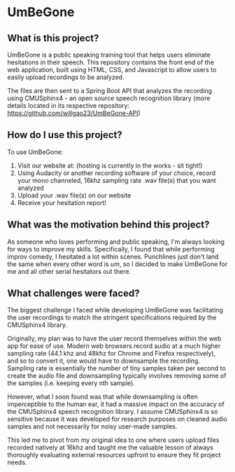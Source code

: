 # UmBeGone
## What is this project?
UmBeGone is a public speaking training tool that helps users eliminate hesitations in their speech.  This repository
contains the front end of the web application, built using HTML, CSS, and Javascript to allow users to
easily upload recordings to be analyzed.  

The files are then sent to a Spring Boot API that analyzes the recording
using CMUSphinx4 - an open source speech recognition library (more details located in its respective repository: https://github.com/willgao23/UmBeGone-API)

## How do I use this project?
To use UmBeGone:
1) Visit our website at: (hosting is currently in the works - sit tight!)
2) Using Audacity or another recording software of your choice, record your mono channeled, 16khz sampling rate .wav file(s)
that you want analyzed
3) Upload your .wav file(s) on our website
4) Receive your hesitation report!

## What was the motivation behind this project?
As someone who loves performing and public speaking, I'm always looking for ways to improve my skills.  Specifically, I 
found that while performing improv comedy, I hesitated a lot within scenes.  Punchlines just don't land the same when 
every other word is *um*, so I decided to make UmBeGone for me and all other serial hesitators out there.

## What challenges were faced?
The biggest challenge I faced while developing UmBeGone was facilitating the user recordings to match the
stringent specifications required by the CMUSphinx4 library.  

Originally, my plan was to have the user record themselves within the web app for ease of use.  Modern web browsers record audio at a much higher sampling rate 
(44.1 khz and 48khz for Chrome and Firefox respectively), and so to convert it, one would have to downsample the recording. 
Sampling rate is essentially the number of tiny samples taken per second to create the audio file and downsampling 
typically involves removing some of the samples (i.e. keeping every nth sample).

However, what I soon found was that while downsampling is often imperceptible to the human ear, it had a massive
impact on the accuracy of the CMUSphinx4 speech recognition library.  I assume CMUSphinx4 is so sensitive because it was developed for research
purposes on cleaned audio samples and not necessarily for noisy user-made samples.

This led me to pivot from my original idea to one where users upload files recorded natively at 16khz and taught me the
valuable lesson of always thoroughly evaluating external resources upfront to ensure they fit project needs.

